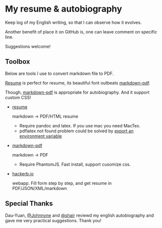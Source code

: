 My resume & autobiography
=========================

Keep log of my English writing, so that I can observe how it evolves.

Another benefit of place it on GitHub is, one can leave comment on specific line.

Suggestions welcome!



Toolbox
-------

Below are tools I use to convert markdown file to PDF.

[Resume][resume] is perfect for resume, its beautiful font outbeats [markdown-pdf][markdown-pdf].

Though, [markdown-pdf][markdown-pdf] is appropriate for autobiography. And it support custom CSS!

*   [resume][resume]

    markdown -> PDF/HTML resume

    - Require pandoc and latex. If you use mac you need MacTex.
    - pdflatex not found problem could be solved by [export an environment variable](http://stackoverflow.com/questions/22081991/rmarkdown-pandoc-pdflatex-not-found)

*   [markdown-pdf][markdown-pdf]

    markdown -> PDF

    - Require PhantomJS. Fast install, support cusomize css.

*   [hackerb.io][hackerb.io]

    webapp. Fill form step by step, and get resume in PDF/JSON/XML/markdown

[resume]: https://github.com/mwhite/resume
[markdown-pdf]: https://github.com/alanshaw/markdown-pdf
[hackerb.io]: http://hackerb.io/


Special Thanks
--------------

Dau-Yuan, [@Johnnyne](https://github.com/Johnnyne) and [@shair](https://github.com/shair3300161) reviewd my english autobiography and gave me very practical suggestions. Thank you!
